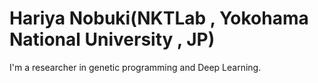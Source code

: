 # Hariya Nobuki(NKTLab , Yokohama National University , JP)

I'm a researcher in genetic programming and Deep Learning.

